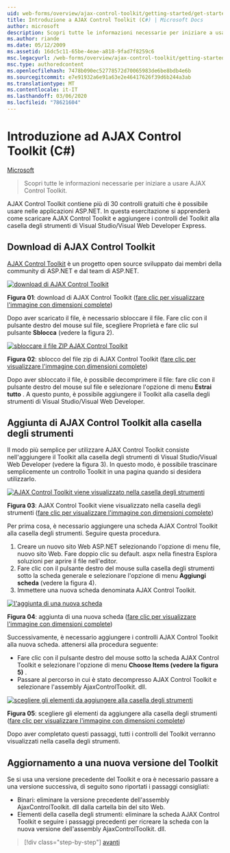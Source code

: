 ```yaml
---
uid: web-forms/overview/ajax-control-toolkit/getting-started/get-started-with-the-ajax-control-toolkit-cs
title: Introduzione a AJAX Control Toolkit (C#) | Microsoft Docs
author: microsoft
description: Scopri tutte le informazioni necessarie per iniziare a usare AJAX Control Toolkit.
ms.author: riande
ms.date: 05/12/2009
ms.assetid: 16dc5c11-65be-4eae-a818-9fad7f8259c6
msc.legacyurl: /web-forms/overview/ajax-control-toolkit/getting-started/get-started-with-the-ajax-control-toolkit-cs
msc.type: authoredcontent
ms.openlocfilehash: 7478b090ec52778572d70065983de6be8bdb4e6b
ms.sourcegitcommit: e7e91932a6e91a63e2e46417626f39d6b244a3ab
ms.translationtype: MT
ms.contentlocale: it-IT
ms.lasthandoff: 03/06/2020
ms.locfileid: "78621604"
---
```

# <a name="get-started-with-the-ajax-control-toolkit-c"></a>Introduzione ad AJAX Control Toolkit (C#)

[Microsoft](https://github.com/microsoft)

> Scopri tutte le informazioni necessarie per iniziare a usare AJAX Control Toolkit.

AJAX Control Toolkit contiene più di 30 controlli gratuiti che è possibile usare nelle applicazioni ASP.NET. In questa esercitazione si apprenderà come scaricare AJAX Control Toolkit e aggiungere i controlli del Toolkit alla casella degli strumenti di Visual Studio/Visual Web Developer Express.

## <a name="downloading-the-ajax-control-toolkit"></a>Download di AJAX Control Toolkit

[AJAX Control Toolkit](http://devexpress.com/act) è un progetto open source sviluppato dai membri della community di ASP.NET e dal team di ASP.NET. 

[![download di AJAX Control Toolkit](get-started-with-the-ajax-control-toolkit-cs/_static/image1.jpg)](get-started-with-the-ajax-control-toolkit-cs/_static/image1.png)

**Figura 01**: download di AJAX Control Toolkit ([fare clic per visualizzare l'immagine con dimensioni complete](get-started-with-the-ajax-control-toolkit-cs/_static/image2.png))

Dopo aver scaricato il file, è necessario sbloccare il file. Fare clic con il pulsante destro del mouse sul file, scegliere Proprietà e fare clic sul pulsante **Sblocca** (vedere la figura 2).

[![sbloccare il file ZIP AJAX Control Toolkit](get-started-with-the-ajax-control-toolkit-cs/_static/image2.jpg)](get-started-with-the-ajax-control-toolkit-cs/_static/image3.png)

**Figura 02**: sblocco del file zip di AJAX Control Toolkit ([fare clic per visualizzare l'immagine con dimensioni complete](get-started-with-the-ajax-control-toolkit-cs/_static/image4.png))

Dopo aver sbloccato il file, è possibile decomprimere il file: fare clic con il pulsante destro del mouse sul file e selezionare l'opzione di menu **Estrai tutto** . A questo punto, è possibile aggiungere il Toolkit alla casella degli strumenti di Visual Studio/Visual Web Developer.

## <a name="adding-the-ajax-control-toolkit-to-the-toolbox"></a>Aggiunta di AJAX Control Toolkit alla casella degli strumenti

Il modo più semplice per utilizzare AJAX Control Toolkit consiste nell'aggiungere il Toolkit alla casella degli strumenti di Visual Studio/Visual Web Developer (vedere la figura 3). In questo modo, è possibile trascinare semplicemente un controllo Toolkit in una pagina quando si desidera utilizzarlo.

[![AJAX Control Toolkit viene visualizzato nella casella degli strumenti](get-started-with-the-ajax-control-toolkit-cs/_static/image3.jpg)](get-started-with-the-ajax-control-toolkit-cs/_static/image5.png)

**Figura 03**: AJAX Control Toolkit viene visualizzato nella casella degli strumenti ([fare clic per visualizzare l'immagine con dimensioni complete](get-started-with-the-ajax-control-toolkit-cs/_static/image6.png))

Per prima cosa, è necessario aggiungere una scheda AJAX Control Toolkit alla casella degli strumenti. Seguire questa procedura.

1. Creare un nuovo sito Web ASP.NET selezionando l'opzione di menu file, nuovo sito Web. Fare doppio clic su default. aspx nella finestra Esplora soluzioni per aprire il file nell'editor.
2. Fare clic con il pulsante destro del mouse sulla casella degli strumenti sotto la scheda generale e selezionare l'opzione di menu **Aggiungi scheda** (vedere la figura 4).
3. Immettere una nuova scheda denominata AJAX Control Toolkit.

[![l'aggiunta di una nuova scheda](get-started-with-the-ajax-control-toolkit-cs/_static/image4.jpg)](get-started-with-the-ajax-control-toolkit-cs/_static/image7.png)

**Figura 04**: aggiunta di una nuova scheda ([fare clic per visualizzare l'immagine con dimensioni complete](get-started-with-the-ajax-control-toolkit-cs/_static/image8.png))

Successivamente, è necessario aggiungere i controlli AJAX Control Toolkit alla nuova scheda. attenersi alla procedura seguente:

- Fare clic con il pulsante destro del mouse sotto la scheda AJAX Control Toolkit e selezionare l'opzione di menu **Choose Items (vedere la figura 5)** .
- Passare al percorso in cui è stato decompresso AJAX Control Toolkit e selezionare l'assembly AjaxControlToolkit. dll.

[![scegliere gli elementi da aggiungere alla casella degli strumenti](get-started-with-the-ajax-control-toolkit-cs/_static/image5.jpg)](get-started-with-the-ajax-control-toolkit-cs/_static/image9.png)

**Figura 05**: scegliere gli elementi da aggiungere alla casella degli strumenti ([fare clic per visualizzare l'immagine con dimensioni complete](get-started-with-the-ajax-control-toolkit-cs/_static/image10.png))

Dopo aver completato questi passaggi, tutti i controlli del Toolkit verranno visualizzati nella casella degli strumenti.

## <a name="upgrading-to-a-new-version-of-the-toolkit"></a>Aggiornamento a una nuova versione del Toolkit

Se si usa una versione precedente del Toolkit e ora è necessario passare a una versione successiva, di seguito sono riportati i passaggi consigliati:

- Binari: eliminare la versione precedente dell'assembly AjaxControlToolkit. dll dalla cartella bin del sito Web.
- Elementi della casella degli strumenti: eliminare la scheda AJAX Control Toolkit e seguire i passaggi precedenti per ricreare la scheda con la nuova versione dell'assembly AjaxControlToolkit. dll.

> [!div class="step-by-step"]
> [avanti](using-ajax-control-toolkit-controls-and-control-extenders-cs.md)
